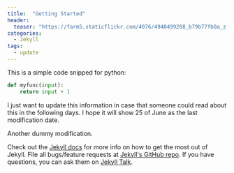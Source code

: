```yaml
---
title:  "Getting Started"
header:
  teaser: "https://farm5.staticflickr.com/4076/4940499208_b79b77fb0a_z.jpg"
categories: 
  - Jekyll
tags:
  - update
---
```


This is a simple code snipped for python:

```python
def myfunc(input):
    return input + 1
```

I just want to update this information in case that someone could
read about this in the following days. I hope it will show 25 of June
as the last modification date.

Another dummy modification.

Check out the [Jekyll docs][jekyll-docs] 
for more info on how to get the most out of Jekyll. 
File all bugs/feature requests at [Jekyll's GitHub repo][jekyll-gh]. 
If you have questions, you can ask them on [Jekyll Talk][jekyll-talk].

[jekyll-docs]: http://jekyllrb.com/docs/home
[jekyll-gh]:   https://github.com/jekyll/jekyll
[jekyll-talk]: https://talk.jekyllrb.com/
